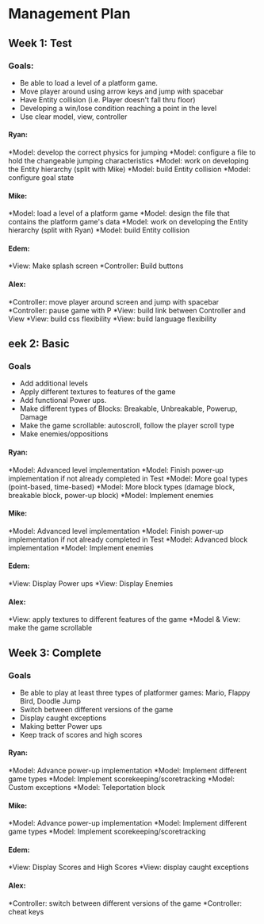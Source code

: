 # Management Plan

## Week 1: Test
### Goals:
- Be able to load a level of a platform game.
- Move player around using arrow keys and jump with spacebar
- Have Entity collision (i.e. Player doesn't fall thru floor)
- Developing a win/lose condition reaching a point in the level
- Use clear model, view, controller

#### Ryan:
*Model: develop the correct physics for jumping
*Model: configure a file to hold the changeable jumping characteristics
*Model: work on developing the Entity hierarchy (split with Mike)
    *Model: build Entity collision
*Model: configure goal state

#### Mike:
*Model: load a level of a platform game
*Model: design the file that contains the platform game's data
*Model: work on developing the Entity hierarchy (split with Ryan)
    *Model: build Entity collision

#### Edem:
*View: Make splash screen
*Controller: Build buttons

#### Alex:
*Controller: move player around screen and jump with spacebar
*Controller: pause game with P
*View: build link between Controller and View
*View: build css flexibility
*View: build language flexibility 


## eek 2: Basic
### Goals
- Add additional levels
- Apply different textures to features of the game
- Add functional Power ups.
- Make different types of Blocks: Breakable, Unbreakable, Powerup, Damage
- Make the game scrollable: autoscroll, follow the player scroll type
- Make enemies/oppositions

#### Ryan:
*Model: Advanced level implementation
*Model: Finish power-up implementation if not already completed in Test
*Model: More goal types (point-based, time-based)
*Model: More block types (damage block, breakable block, power-up block)
*Model: Implement enemies

#### Mike:
*Model: Advanced level implementation
*Model: Finish power-up implementation if not already completed in Test
*Model: Advanced block implementation
*Model: Implement enemies

#### Edem:
*View: Display Power ups
*View: Display Enemies
	

#### Alex:
*View: apply textures to different features of the game
*Model & View: make the game scrollable


## Week 3: Complete
### Goals
- Be able to play at least three types of platformer games: Mario, Flappy Bird, Doodle Jump
- Switch between different versions of the game
- Display caught exceptions
- Making better Power ups
- Keep track of scores and high scores

#### Ryan:
*Model: Advance power-up implementation
*Model: Implement different game types
*Model: Implement scorekeeping/scoretracking
*Model: Custom exceptions
*Model: Teleportation block

#### Mike:
*Model: Advance power-up implementation
*Model: Implement different game types
*Model: Implement scorekeeping/scoretracking

#### Edem:
*View: Display Scores and High Scores
*View: display caught exceptions

#### Alex:
*Controller: switch between different versions of the game
*Controller: cheat keys

